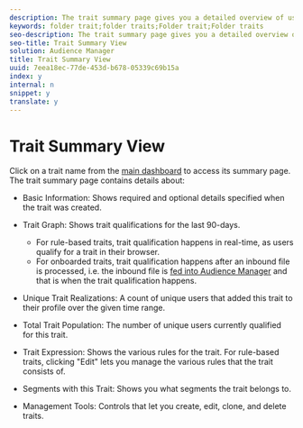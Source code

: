 ```yaml
---
description: The trait summary page gives you a detailed overview of useful trait information.
keywords: folder trait;folder traits;Folder trait;Folder traits
seo-description: The trait summary page gives you a detailed overview of useful trait information.
seo-title: Trait Summary View
solution: Audience Manager
title: Trait Summary View
uuid: 7eea18ec-77de-453d-b678-05339c69b15a
index: y
internal: n
snippet: y
translate: y
---
```


# Trait Summary View

Click on a trait name from the [ main dashboard](../../c_features/c_tb_overview/c_tb_dashboard.md#concept_31A25DD4FE8548AB9071C5166D03A85A) to access its summary page. The trait summary page contains details about: 
* Basic Information: Shows required and optional details specified when the trait was created.
* Trait Graph: Shows trait qualifications for the last 90-days. 
    * For rule-based traits, trait qualification happens in real-time, as users qualify for a trait in their browser.
    * For onboarded traits, trait qualification happens after an inbound file is processed, i.e. the inbound file is [ fed into Audience Manager](../../c_aam_faq_intro/c_inbound_crm_data_ingestion.md#concept_CA81A40C5DD643F899490355C737CE9C) and that is when the trait qualification happens.

* Unique Trait Realizations: A count of unique users that added this trait to their profile over the given time range.
* Total Trait Population: The number of unique users currently qualified for this trait.
* Trait Expression: Shows the various rules for the trait. For rule-based traits, clicking "Edit" lets you manage the various rules that the trait consists of.
* Segments with this Trait: Shows you what segments the trait belongs to.
* Management Tools: Controls that let you create, edit, clone, and delete traits.



